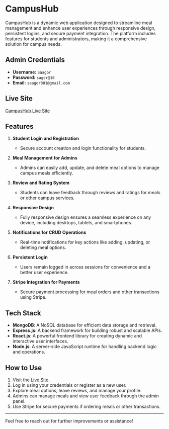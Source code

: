 # CampusHub

CampusHub is a dynamic web application designed to streamline meal management and enhance user experiences through responsive design, persistent logins, and secure payment integration. The platform includes features for students and administrators, making it a comprehensive solution for campus needs.

## Admin Credentials
- **Username:** `Saagor`
- **Password:** `sagor@16`
- **Email:** `saagor001@gmail.com`

## Live Site
[CampusHub Live Site](https://b9a12-campushub.web.app/)

## Features

1. **Student Login and Registration**
   - Secure account creation and login functionality for students.

2. **Meal Management for Admins**
   - Admins can easily add, update, and delete meal options to manage campus meals efficiently.

3. **Review and Rating System**
   - Students can leave feedback through reviews and ratings for meals or other campus services.

4. **Responsive Design**
   - Fully responsive design ensures a seamless experience on any device, including desktops, tablets, and smartphones.

5. **Notifications for CRUD Operations**
   - Real-time notifications for key actions like adding, updating, or deleting meal options.

6. **Persistent Login**
   - Users remain logged in across sessions for convenience and a better user experience.

7. **Stripe Integration for Payments**
   - Secure payment processing for meal orders and other transactions using Stripe.

## Tech Stack

- **MongoDB**: A NoSQL database for efficient data storage and retrieval.
- **Express.js**: A backend framework for building robust and scalable APIs.
- **React.js**: A powerful frontend library for creating dynamic and interactive user interfaces.
- **Node.js**: A server-side JavaScript runtime for handling backend logic and operations.

## How to Use
1. Visit the [Live Site](https://b9a12-campushub.web.app/).
2. Log in using your credentials or register as a new user.
3. Explore meal options, leave reviews, and manage your profile.
4. Admins can manage meals and view user feedback through the admin panel.
5. Use Stripe for secure payments if ordering meals or other transactions.

---

Feel free to reach out for further improvements or assistance!

